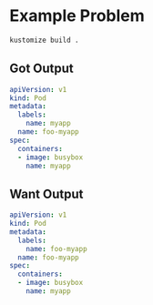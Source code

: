 # Example Problem

```bash
kustomize build .
```

## Got Output

```yaml
apiVersion: v1
kind: Pod
metadata:
  labels:
    name: myapp
  name: foo-myapp
spec:
  containers:
  - image: busybox
    name: myapp
```

## Want Output

```yaml
apiVersion: v1
kind: Pod
metadata:
  labels:
    name: foo-myapp
  name: foo-myapp
spec:
  containers:
  - image: busybox
    name: myapp
```
